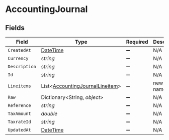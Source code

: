 # AccountingJournal


## Fields

| Field                                                                                   | Type                                                                                    | Required                                                                                | Description                                                                             |
| --------------------------------------------------------------------------------------- | --------------------------------------------------------------------------------------- | --------------------------------------------------------------------------------------- | --------------------------------------------------------------------------------------- |
| `CreatedAt`                                                                             | [DateTime](https://learn.microsoft.com/en-us/dotnet/api/system.datetime?view=net-5.0)   | :heavy_minus_sign:                                                                      | N/A                                                                                     |
| `Currency`                                                                              | *string*                                                                                | :heavy_minus_sign:                                                                      | N/A                                                                                     |
| `Description`                                                                           | *string*                                                                                | :heavy_minus_sign:                                                                      | N/A                                                                                     |
| `Id`                                                                                    | *string*                                                                                | :heavy_minus_sign:                                                                      | N/A                                                                                     |
| `Lineitems`                                                                             | List<[AccountingJournalLineitem](../../Models/Components/AccountingJournalLineitem.md)> | :heavy_minus_sign:                                                                      | new field name                                                                          |
| `Raw`                                                                                   | Dictionary<String, *object*>                                                            | :heavy_minus_sign:                                                                      | N/A                                                                                     |
| `Reference`                                                                             | *string*                                                                                | :heavy_minus_sign:                                                                      | N/A                                                                                     |
| `TaxAmount`                                                                             | *double*                                                                                | :heavy_minus_sign:                                                                      | N/A                                                                                     |
| `TaxrateId`                                                                             | *string*                                                                                | :heavy_minus_sign:                                                                      | N/A                                                                                     |
| `UpdatedAt`                                                                             | [DateTime](https://learn.microsoft.com/en-us/dotnet/api/system.datetime?view=net-5.0)   | :heavy_minus_sign:                                                                      | N/A                                                                                     |